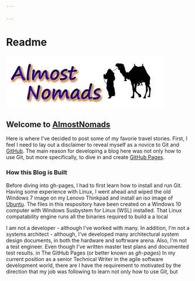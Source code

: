 ```yaml
---

---
```


# Readme

![Blog Logo](/assets/images/logo.jpg)

## Welcome to [AlmostNomads](http://almostnomads.xyz) 

Here is where I've decided to post some of my favorie travel stories. First, I feel I need to lay out a disclaimer to reveal myself as a novice to Git and [GitHub](http://github.com).  The main reason for developing a blog here was not only how to use Git, but more specifically, to dive in and create [GitHub Pages](https://pages.github.com/).

### How this Blog is Built

Before diving into gh-pages, I had to first learn how to install and run Git.  Having some experience with Linux, I went ahead and wiped the old Windows 7 image on my Lenovo Thinkpad and install an iso image of [Ubuntu](https://ubuntu.com).  The files in this respository have been created on a Windows 10 computer with Windows Susbystem for Linux (WSL) installed.  That Linux compatability engine runs all the binaries required to build a a local  

I am not a developer - although I've worked with many.  In addition, I'm not a systems architect - although, I've developed many architectural system design documents, in both the hardware and softrware arena.  Also, I'm not a test engineer.  Even though I've written master test plans and documented test results. in The GitHub Pages (or better known as *gh-pages*) In my current position as a senior Technical Writer in the agile software development world, there are I have the requirement to motivated by the direction that my job was following to learn not only how to use Git, but  

